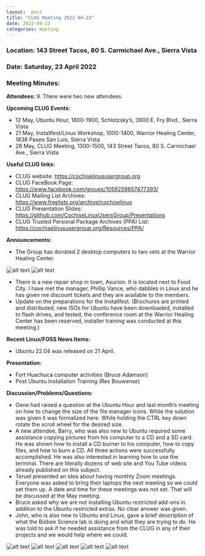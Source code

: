 ```yaml
---
layout:  post
title: "CLUG Meeting 2022-04-23"
date: 2022-04-23
categories: meeting
---
```


### Location: 143 Street Tacos, 80 S. Carmichael Ave., Sierra Vista

### Date: Saturday, 23 April 2022
### Meeting Minutes:

**Attendees:** 9.  There were two new attendees.

**Upcoming CLUG Events:**
 * 12 May, Ubuntu Hour, 1800-1900, Schlotzsky’s, 3900 E. Fry Blvd., Sierra Vista
 * 21 May, Installfest/Linux Workshop, 1000-1400, Warrior Healing Center, 1838 Paseo San Luis, Sierra Vista 
 * 28 May, CLUG Meeting, 1300-1500, 143 Street Tacos, 80 S. Carmichael Ave., Sierra Vista

**Useful CLUG links:**
 * CLUG website:  https://cochiselinususergroup.org
 * CLUG FaceBook Page:  https://www.facebook.com/groups/1059259857477393/
 * CLUG Mailing List Archives:  https://www.freelists.org/archive/cochiselinux
 * CLUG Presentation Slides:  https://github.com/CochiseLinuxUsersGroup/Presentations
 * CLUG Trusted Personal Package Archives (PPA) List: https://cochiselinuxusergroup.org/Resources/PPA/

**Announcements:**
 * The Group has donated 2 desktop computers to two vets at the Warrior Healing Center.

![alt text](https://raw.githubusercontent.com/CochiseLinuxUsersGroup/CochiseLinuxUsersGroup.github.io/master/images2/rsz_peterandhiscomputer.jpg)
![alt text](https://raw.githubusercontent.com/CochiseLinuxUsersGroup/CochiseLinuxUsersGroup.github.io/master/images2/rsz_jessicaandhercomputer.jpg)
 * There is a new repair shop in town, Asurion.  It is located next to Food City.  I have met the manager, Phillip Vance, who dabbles in Linux and he has given me discount tickets and they are available to the members.
 * Update on the preparations for the Installfest. (Brochures are printed and distributed, new ISOs for Ubuntu have been downloaded, installed to flash drives, and tested,  the conference room at the Warrior Healing Center has been reserved, installer training was conducted at this meeting.)

**Recent Linux/FOSS News Items:**
 * Ubuntu 22.04 was released on 21 April.

**Presentation:**   
 * Fort Huachuca computer activities (Bruce Adamson)
 * Post Ubuntu Installation Training (Rex Bouwense)

**Discussion/Problems/Questions:**
 * Gene had raised a question at the Ubuntu Hour and last month’s meeting on how to change the size of the file manager icons.  While the solution was given it was formalized here. While holding the CTRL key down rotate the scroll wheel for the desired size.
 * A new attendee, Barry, who was also new to Ubuntu required some assistance copying pictures from his computer to a CD and a SD card.  He was shown how to install a CD burner to his computer, how to copy files, and how to burn a CD.  All three actions were successfully accomplished.  He was also interested in learning how to use the terminal.  There are literally dozens of web site and You Tube videos already published on this subject.
 * Teruel presented an idea about having monthly Zoom meetings.  Everyone was asked to bring their laptops the next meeting so we could set them up.  A date and time for these meetings was not set.  That will be discussed at the May meeting.
 * Bruce asked why we are not installing Ubuntu restricted add-ons in addition to the Ubuntu restricted extras.  No clear answer was given.
 * John, who is also new to Ubuntu and Linux, gave a brief description of what the Bisbee Science lab is doing and what they are trying to do.  He was told to ask if he needed assistance from the CLUG in any of their projects and we would help where we could.

![alt text](https://raw.githubusercontent.com/CochiseLinuxUsersGroup/CochiseLinuxUsersGroup.github.io/master/images2/rsz_clug_meeting_2022-04-23_1.jpg)
![alt text](https://raw.githubusercontent.com/CochiseLinuxUsersGroup/CochiseLinuxUsersGroup.github.io/master/images2/rsz_clug_meeting_2022-04-23_2.jpg)
![alt text](https://raw.githubusercontent.com/CochiseLinuxUsersGroup/CochiseLinuxUsersGroup.github.io/master/images2/rsz_clug_meeting_2022-04-23_3.jpg)
![alt text](https://raw.githubusercontent.com/CochiseLinuxUsersGroup/CochiseLinuxUsersGroup.github.io/master/images2/rsz_clug_meeting_2022-04-23_4.jpg)
![alt text](https://raw.githubusercontent.com/CochiseLinuxUsersGroup/CochiseLinuxUsersGroup.github.io/master/images2/rsz_clug_meeting_2022-04-23_5.jpg)
